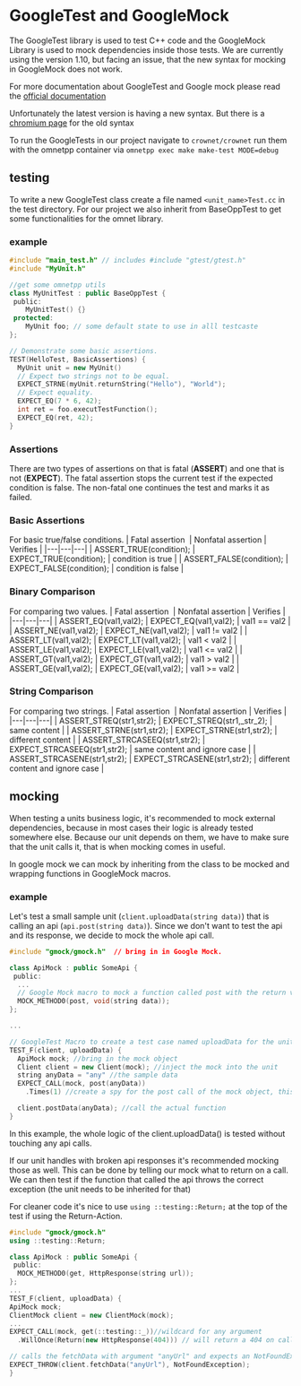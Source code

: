 # GoogleTest and GoogleMock

The GoogleTest library is used to test C++ code and the GoogleMock Library is used to mock dependencies inside those tests.
We are currently using the version 1.10, but facing an issue, that the new syntax for mocking in GoogleMock does not work.

For more documentation about GoogleTest and Google mock please read the [official documentation](https://github.com/google/googletest/tree/master/docs)

Unfortunately the latest version is having a new syntax. But there is a [chromium page](https://chromium.googlesource.com/external/github.com/google/googletest/+/refs/tags/release-1.8.0/googlemock/docs/ForDummies.md) for the old syntax

To run the GoogleTests in our project navigate to `crownet/crownet` run them with the omnetpp container via `omnetpp exec make make-test MODE=debug` 

## testing

To write a new GoogleTest class create a file named `<unit_name>Test.cc` in the test directory.
For our project we also inherit from BaseOppTest to get some functionalities for the omnet library.

### example

```c++
#include "main_test.h" // includes #include "gtest/gtest.h"
#include "MyUnit.h"

//get some omnetpp utils
class MyUnitTest : public BaseOppTest { 
 public:
    MyUnitTest() {}
 protected:
    MyUnit foo; // some default state to use in alll testcaste
};

// Demonstrate some basic assertions.
TEST(HelloTest, BasicAssertions) {
  MyUnit unit = new MyUnit()
  // Expect two strings not to be equal.
  EXPECT_STRNE(myUnit.returnString("Hello"), "World");
  // Expect equality.
  EXPECT_EQ(7 * 6, 42);
  int ret = foo.executTestFunction();
  EXPECT_EQ(ret, 42);
}
```

### Assertions

There are two types of assertions on that is fatal (<b>ASSERT</b>) and one that is not (<b>EXPECT</b>). The fatal assertion stops the current test if the expected condition is false. The non-fatal one continues the test and marks it as failed.

### Basic Assertions
For basic true/false conditions.
| Fatal assertion  | Nonfatal assertion | Verifies |
|---|---|---|
| ASSERT_TRUE(condition); | EXPECT_TRUE(condition); | condition is true |
| ASSERT_FALSE(condition); | EXPECT_FALSE(condition); | condition is false |

### Binary Comparison
For comparing two values.
| Fatal assertion  | Nonfatal assertion | Verifies |
|---|---|---|
| ASSERT_EQ(val1,val2); | EXPECT_EQ(val1,val2); | val1 == val2 |
| ASSERT_NE(val1,val2); | EXPECT_NE(val1,val2); | val1 != val2 |
| ASSERT_LT(val1,val2); | EXPECT_LT(val1,val2); | val1 < val2 |
| ASSERT_LE(val1,val2); | EXPECT_LE(val1,val2); | val1 <= val2 |
| ASSERT_GT(val1,val2); | EXPECT_GT(val1,val2); | val1 > val2 |
| ASSERT_GE(val1,val2); | EXPECT_GE(val1,val2); | val1 >= val2 |

### String Comparison
For comparing two strings.
| Fatal assertion  | Nonfatal assertion | Verifies |
|---|---|---|
| ASSERT_STREQ(str1,str2); | EXPECT_STREQ(str1,_str_2); | same content |
| ASSERT_STRNE(str1,str2); | EXPECT_STRNE(str1,str2); | different content |
| ASSERT_STRCASEEQ(str1,str2); | EXPECT_STRCASEEQ(str1,str2); | same content and ignore case |
| ASSERT_STRCASENE(str1,str2); | EXPECT_STRCASENE(str1,str2); | different content and ignore case |

## mocking

When testing a units business logic, it's recommended to mock external dependencies, because in most cases their logic is already tested somewhere else. Because our unit depends on them, we have to make sure that the unit calls it, that is when mocking comes in useful.

In google mock we can mock by inheriting from the class to be mocked and wrapping functions in GoogleMock macros.

### example

Let's test a small sample unit (`client.uploadData(string data)`) that is calling an api (`api.post(string data)`).
Since we don't want to test the api and its response, we decide to mock the whole api call.

```c++
#include "gmock/gmock.h"  // bring in in Google Mock.

class ApiMock : public SomeApi {
 public:
  ...
  // Google Mock macro to mock a function called post with the return value void and a string argument called data
  MOCK_METHOD0(post, void(string data));
};

...

// GoogleTest Macro to create a test case named uploadData for the unit called client 
TEST_F(client, uploadData) {
  ApiMock mock; //bring in the mock object
  Client client = new Client(mock); //inject the mock into the unit
  string anyData = "any" //the sample data
  EXPECT_CALL(mock, post(anyData))
    .Times(1) //create a spy for the post call of the mock object, this macros creates a spy that validates, that the post()-method of the mock will be called with the argument anyData

  client.postData(anyData); //call the actual function
}
```

In this example, the whole logic of the client.uploadData() is tested without touching any api calls.

If our unit handles with broken api responses it's recommended mocking those as well. This can be done by telling our mock what to return on a call. We can then test if the function that called the api throws the correct exception (the unit needs to be inherited for that)

For cleaner code it's nice to use `using ::testing::Return;` at the top of the test if using the Return-Action.
```c++
#include "gmock/gmock.h" 
using ::testing::Return;

class ApiMock : public SomeApi {
 public:
  MOCK_METHOD0(get, HttpResponse(string url));
};
...
TEST_F(client, uploadData) {
ApiMock mock;
ClientMock client = new ClientMock(mock);
...
EXPECT_CALL(mock, get(::testing::_))//wildcard for any argument
  .WillOnce(Return(new HttpResponse(404))) // will return a 404 on call

// calls the fetchData with argument "anyUrl" and expects an NotFoundException
EXPECT_THROW(client.fetchData("anyUrl"), NotFoundException);
}
```

